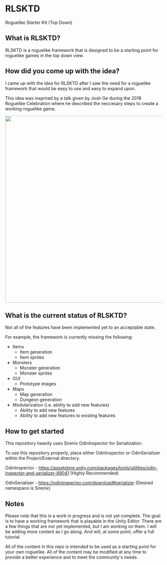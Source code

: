 # RLSKTD
Roguelike Starter Kit (Top Down)

## What is RLSKTD?
RLSKTD is a roguelike framework that is designed to be a starting point for roguelike games in the top down view.

## How did you come up with the idea?
I came up with the idea for RLSKTD after I saw the need for a roguelike framework that would be easy to use and easy to expand upon.

This idea was insprired by a talk given by Josh Ge during the 2018 Roguelike Celebration where he described the neccesary steps to create a working roguelike game.

<p align="center">
<img width="560" height="600" src="https://user-images.githubusercontent.com/59434446/141663933-73a48e8e-5d24-4726-9572-d87823ad5ebe.JPG">
</p>

## What is the current status of RLSKTD?
Not all of the features have been implemented yet to an acceptable state.

For example, the framework is currently missing the following:

- Items
    - Item generation
    - Item sprites
- Monsters
    - Monster generation
    - Monster sprites
- GUI
    - Prototype images
- Maps
    - Map generation
    - Dungeon generation
- Modularization (i.e. ability to add new features)
    - Ability to add new features
    - Ability to add new features to existing features

## How to get started
This repository heavily uses Sirenix OdinInspector for Serialization.

To use this repository properly, place either OdinInspector or OdinSerializer within the Project/External directory.

OdinInspector - https://assetstore.unity.com/packages/tools/utilities/odin-inspector-and-serializer-89041 (Highly Recommended)

OdinSerializer - https://odininspector.com/download#serializer (Desired namespace is Sirenix)

## Notes
Please note that this is a work in progress and is not yet complete.
The goal is to have a working framework that is playable in the Unity Editor.
There are a few things that are not yet implemented, but I am working on them.
I will be adding more content as I go along.
And will, at some point, offer a full tutorial.

All of the content in this repo is intended to be used as a starting point for your own roguelike.
All of the content may be modified at any time to provide a better experience and to meet the community's needs.